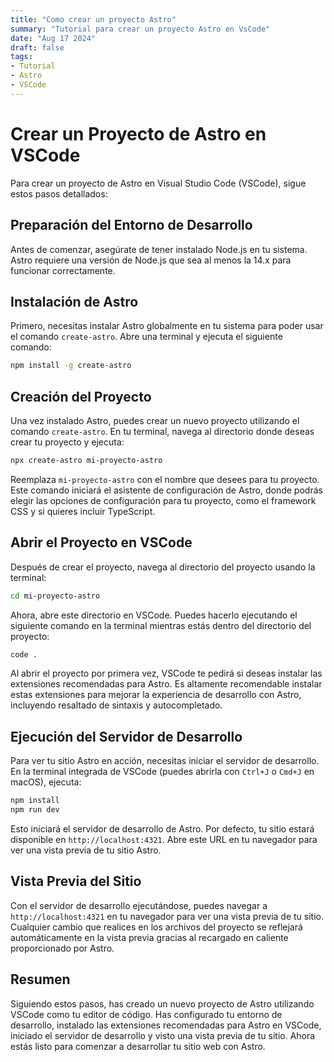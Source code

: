 ```yaml
---
title: "Como crear un proyecto Astro"
summary: "Tutorial para crear un proyecto Astro en VsCode"
date: "Aug 17 2024"
draft: false
tags:
- Tutorial
- Astro
- VSCode 
---
```


# Crear un Proyecto de Astro en VSCode

Para crear un proyecto de Astro en Visual Studio Code (VSCode), sigue estos pasos detallados:

## Preparación del Entorno de Desarrollo

Antes de comenzar, asegúrate de tener instalado Node.js en tu sistema. Astro requiere una versión de Node.js que sea al menos la 14.x para funcionar correctamente.

## Instalación de Astro

Primero, necesitas instalar Astro globalmente en tu sistema para poder usar el comando `create-astro`. Abre una terminal y ejecuta el siguiente comando:

```bash
npm install -g create-astro
```

## Creación del Proyecto

Una vez instalado Astro, puedes crear un nuevo proyecto utilizando el comando `create-astro`. En tu terminal, navega al directorio donde deseas crear tu proyecto y ejecuta:

```bash
npx create-astro mi-proyecto-astro
```

Reemplaza `mi-proyecto-astro` con el nombre que desees para tu proyecto. Este comando iniciará el asistente de configuración de Astro, donde podrás elegir las opciones de configuración para tu proyecto, como el framework CSS y si quieres incluir TypeScript.

## Abrir el Proyecto en VSCode

Después de crear el proyecto, navega al directorio del proyecto usando la terminal:

```bash
cd mi-proyecto-astro
```

Ahora, abre este directorio en VSCode. Puedes hacerlo ejecutando el siguiente comando en la terminal mientras estás dentro del directorio del proyecto:

```bash
code .
```

Al abrir el proyecto por primera vez, VSCode te pedirá si deseas instalar las extensiones recomendadas para Astro. Es altamente recomendable instalar estas extensiones para mejorar la experiencia de desarrollo con Astro, incluyendo resaltado de sintaxis y autocompletado.

## Ejecución del Servidor de Desarrollo

Para ver tu sitio Astro en acción, necesitas iniciar el servidor de desarrollo. En la terminal integrada de VSCode (puedes abrirla con `Ctrl+J` o `Cmd+J` en macOS), ejecuta:

```bash
npm install
npm run dev
```

Esto iniciará el servidor de desarrollo de Astro. Por defecto, tu sitio estará disponible en `http://localhost:4321`. Abre este URL en tu navegador para ver una vista previa de tu sitio Astro.

## Vista Previa del Sitio

Con el servidor de desarrollo ejecutándose, puedes navegar a `http://localhost:4321` en tu navegador para ver una vista previa de tu sitio. Cualquier cambio que realices en los archivos del proyecto se reflejará automáticamente en la vista previa gracias al recargado en caliente proporcionado por Astro.

## Resumen

Siguiendo estos pasos, has creado un nuevo proyecto de Astro utilizando VSCode como tu editor de código. Has configurado tu entorno de desarrollo, instalado las extensiones recomendadas para Astro en VSCode, iniciado el servidor de desarrollo y visto una vista previa de tu sitio. Ahora estás listo para comenzar a desarrollar tu sitio web con Astro.